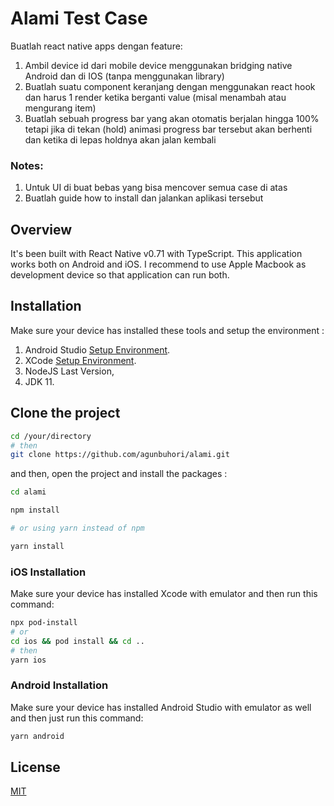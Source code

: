 # Alami Test Case

Buatlah react native apps dengan feature:

1. Ambil device id dari mobile device menggunakan bridging native Android dan di IOS (tanpa
   menggunakan library)
2. Buatlah suatu component keranjang dengan menggunakan react hook dan harus 1 render
   ketika berganti value (misal menambah atau mengurang item)
3. Buatlah sebuah progress bar yang akan otomatis berjalan hingga 100% tetapi jika di tekan
   (hold) animasi progress bar tersebut akan berhenti dan ketika di lepas holdnya akan jalan
   kembali

### Notes:

1. Untuk UI di buat bebas yang bisa mencover semua case di atas
2. Buatlah guide how to install dan jalankan aplikasi tersebut

## Overview

It's been built with React Native v0.71 with TypeScript. This application works both on Android and iOS. I recommend to use Apple Macbook as development device so that application can run both.

## Installation

Make sure your device has installed these tools and setup the environment :

1. Android Studio [Setup Environment](https://reactnative.dev/docs/environment-setup).
2. XCode [Setup Environment](https://reactnative.dev/docs/environment-setup).
3. NodeJS Last Version,
4. JDK 11.

## Clone the project

```bash
cd /your/directory
# then
git clone https://github.com/agunbuhori/alami.git
```

and then, open the project and install the packages :

```bash
cd alami

npm install

# or using yarn instead of npm

yarn install
```

### iOS Installation

Make sure your device has installed Xcode with emulator and then run this command:

```bash
npx pod-install
# or
cd ios && pod install && cd ..
# then
yarn ios
```

### Android Installation

Make sure your device has installed Android Studio with emulator as well and then just run this command:

```bash
yarn android
```

##

## License

[MIT](https://choosealicense.com/licenses/mit/)
